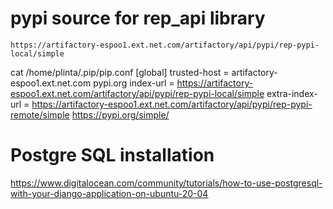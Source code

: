 # pypi source for rep_api library
```
https://artifactory-espoo1.ext.net.com/artifactory/api/pypi/rep-pypi-local/simple

```

cat /home/plinta/.pip/pip.conf 
[global]
trusted-host = artifactory-espoo1.ext.net.com
               pypi.org
index-url = https://artifactory-espoo1.ext.net.com/artifactory/api/pypi/rep-pypi-local/simple
extra-index-url = https://artifactory-espoo1.ext.net.com/artifactory/api/pypi/rep-pypi-remote/simple
                  https://pypi.org/simple/


# Postgre SQL installation
https://www.digitalocean.com/community/tutorials/how-to-use-postgresql-with-your-django-application-on-ubuntu-20-04